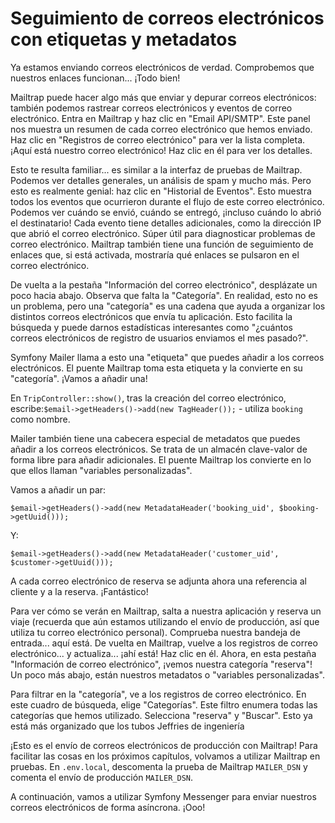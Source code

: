 # Seguimiento de correos electrónicos con etiquetas y metadatos

Ya estamos enviando correos electrónicos de verdad. Comprobemos que nuestros enlaces funcionan... ¡Todo bien!

Mailtrap puede hacer algo más que enviar y depurar correos electrónicos: también podemos rastrear correos electrónicos y eventos de correo electrónico. Entra en Mailtrap y haz clic en "Email API/SMTP". Este panel nos muestra un resumen de cada correo electrónico que hemos enviado. Haz clic en "Registros de correo electrónico" para ver la lista completa. ¡Aquí está nuestro correo electrónico! Haz clic en él para ver los detalles.

Esto te resulta familiar... es similar a la interfaz de pruebas de Mailtrap. Podemos ver detalles generales, un análisis de spam y mucho más. Pero esto es realmente genial: haz clic en "Historial de Eventos". Esto muestra todos los eventos que ocurrieron durante el flujo de este correo electrónico. Podemos ver cuándo se envió, cuándo se entregó, ¡incluso cuándo lo abrió el destinatario! Cada evento tiene detalles adicionales, como la dirección IP que abrió el correo electrónico. Súper útil para diagnosticar problemas de correo electrónico. Mailtrap también tiene una función de seguimiento de enlaces que, si está activada, mostraría qué enlaces se pulsaron en el correo electrónico.

De vuelta a la pestaña "Información del correo electrónico", desplázate un poco hacia abajo. Observa que falta la "Categoría". En realidad, esto no es un problema, pero una "categoría" es una cadena que ayuda a organizar los distintos correos electrónicos que envía tu aplicación. Esto facilita la búsqueda y puede darnos estadísticas interesantes como "¿cuántos correos electrónicos de registro de usuarios enviamos el mes pasado?".

Symfony Mailer llama a esto una "etiqueta" que puedes añadir a los correos electrónicos. El puente Mailtrap toma esta etiqueta y la convierte en su "categoría". ¡Vamos a añadir una!

En `TripController::show()`, tras la creación del correo electrónico, escribe:`$email->getHeaders()->add(new TagHeader());` - utiliza `booking` como nombre.

Mailer también tiene una cabecera especial de metadatos que puedes añadir a los correos electrónicos. Se trata de un almacén clave-valor de forma libre para añadir adicionales. El puente Mailtrap los convierte en lo que ellos llaman "variables personalizadas".

Vamos a añadir un par:

`$email->getHeaders()->add(new MetadataHeader('booking_uid', $booking->getUuid()));`

Y:

`$email->getHeaders()->add(new MetadataHeader('customer_uid', $customer->getUuid()));`

A cada correo electrónico de reserva se adjunta ahora una referencia al cliente y a la reserva. ¡Fantástico!

Para ver cómo se verán en Mailtrap, salta a nuestra aplicación y reserva un viaje (recuerda que aún estamos utilizando el envío de producción, así que utiliza tu correo electrónico personal). Comprueba nuestra bandeja de entrada... aquí está. De vuelta en Mailtrap, vuelve a los registros de correo electrónico... y actualiza... ¡ahí está! Haz clic en él. Ahora, en esta pestaña "Información de correo electrónico", ¡vemos nuestra categoría "reserva"! Un poco más abajo, están nuestros metadatos o "variables personalizadas".

Para filtrar en la "categoría", ve a los registros de correo electrónico. En este cuadro de búsqueda, elige "Categorías". Este filtro enumera todas las categorías que hemos utilizado. Selecciona "reserva" y "Buscar". Esto ya está más organizado que los tubos Jeffries de ingeniería

¡Esto es el envío de correos electrónicos de producción con Mailtrap! Para facilitar las cosas en los próximos capítulos, volvamos a utilizar Mailtrap en pruebas. En `.env.local`, descomenta la prueba de Mailtrap `MAILER_DSN` y comenta el envío de producción `MAILER_DSN`.

A continuación, vamos a utilizar Symfony Messenger para enviar nuestros correos electrónicos de forma asíncrona. ¡Ooo!
